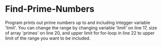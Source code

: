 # Find-Prime-Numbers
Program prints out prime numbers up to and including integger variable 'limit'. You can change the range by changing variable 'limit' on line 17, 
size of array 'primes' on line 20, and upper limit for for-loop in line 22 to upper limit of the range you want to be included.
